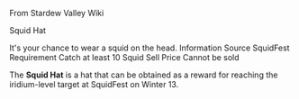 From Stardew Valley Wiki

Squid Hat

It's your chance to wear a squid on the head. Information Source SquidFest Requirement Catch at least 10 Squid Sell Price Cannot be sold

The **Squid Hat** is a hat that can be obtained as a reward for reaching the iridium-level target at SquidFest on Winter 13.